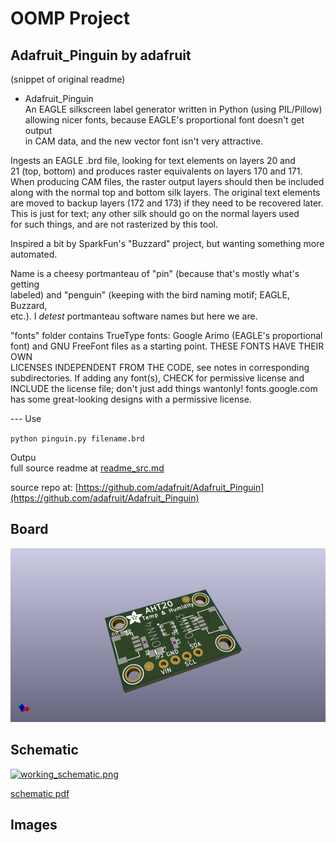 # OOMP Project  
## Adafruit_Pinguin  by adafruit  
  
(snippet of original readme)  
  
- Adafruit_Pinguin  
An EAGLE silkscreen label generator written in Python (using PIL/Pillow)  
allowing nicer fonts, because EAGLE's proportional font doesn't get output  
in CAM data, and the new vector font isn't very attractive.  
  
Ingests an EAGLE .brd file, looking for text elements on layers 20 and  
21 (top, bottom) and produces raster equivalents on layers 170 and 171.  
When producing CAM files, the raster output layers should then be included  
along with the normal top and bottom silk layers. The original text elements  
are moved to backup layers (172 and 173) if they need to be recovered later.  
This is just for text; any other silk should go on the normal layers used  
for such things, and are not rasterized by this tool.  
  
Inspired a bit by SparkFun's "Buzzard" project, but wanting something more  
automated.  
  
Name is a cheesy portmanteau of "pin" (because that's mostly what's getting  
labeled) and "penguin" (keeping with the bird naming motif; EAGLE, Buzzard,  
etc.). I *detest* portmanteau software names but here we are.  
  
"fonts" folder contains TrueType fonts: Google Arimo (EAGLE's proportional  
font) and GNU FreeFont files as a starting point. THESE FONTS HAVE THEIR OWN  
LICENSES INDEPENDENT FROM THE CODE, see notes in corresponding  
subdirectories. If adding any font(s), CHECK for permissive license and  
INCLUDE the license file; don't just add things wantonly! fonts.google.com  
has some great-looking designs with a permissive license.  
  
--- Use  
  
`python pinguin.py filename.brd`  
  
Outpu  
  full source readme at [readme_src.md](readme_src.md)  
  
source repo at: [https://github.com/adafruit/Adafruit_Pinguin](https://github.com/adafruit/Adafruit_Pinguin)  
## Board  
  
[![working_3d.png](working_3d_600.png)](working_3d.png)  
## Schematic  
  
[![working_schematic.png](working_schematic_600.png)](working_schematic.png)  
  
[schematic pdf](working_schematic.pdf)  
## Images  

